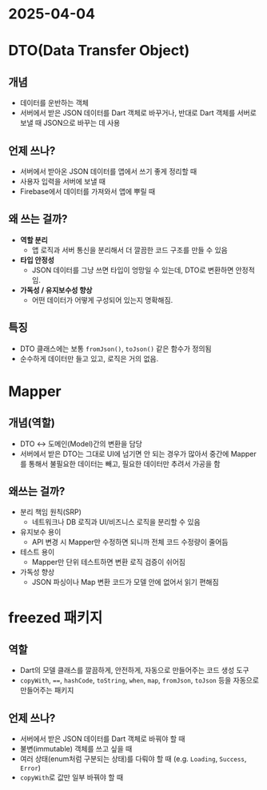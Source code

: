 # 2025-04-04

# DTO(Data Transfer Object)

## 개념

- 데이터를 운반하는 객체
- 서버에서 받은 JSON 데이터를 Dart 객체로 바꾸거나, 반대로 Dart 객체를 서버로 보낼 때 JSON으로 바꾸는 데 사용

## 언제 쓰나?

- 서버에서 받아온 JSON 데이터를 앱에서 쓰기 좋게 정리할 때
- 사용자 입력을 서버에 보낼 때
- Firebase에서 데이터를 가져와서 앱에 뿌릴 때

## 왜 쓰는 걸까?

- **역할 분리**
    - 앱 로직과 서버 통신을 분리해서 더 깔끔한 코드 구조를 만들 수 있음
- **타입 안정성**
    - JSON 데이터를 그냥 쓰면 타입이 엉망일 수 있는데, DTO로 변환하면 안정적임.
- **가독성 / 유지보수성 향상**
    - 어떤 데이터가 어떻게 구성되어 있는지 명확해짐.

## 특징

- DTO 클래스에는 보통 `fromJson()`, `toJson()` 같은 함수가 정의됨
- 순수하게 데이터만 들고 있고, 로직은 거의 없음.

# Mapper

## 개념(역할)

- DTO ↔ 도메인(Model)간의 변환을 담당
- 서버에서 받은 DTO는 그대로 UI에 넘기면 안 되는 경우가 많아서 중간에 Mapper를 통해서 불필요한 데이터는 빼고, 필요한 데이터만 추려서 가공을 함

## 왜쓰는 걸까?

- 분리 책임 원칙(SRP)
    - 네트워크나 DB 로직과 UI/비즈니스 로직을 분리할 수 있음
- 유지보수 용이
    - API 변경 시 Mapper만 수정하면 되니까 전체 코드 수정량이 줄어듬
- 테스트 용이
    - Mapper만 단위 테스트하면 변환 로직 검증이 쉬어짐
- 가독성 향상
    - JSON 파싱이나 Map 변환 코드가 모델 안에 없어서 읽기 편해짐

# freezed 패키지

## 역할

- Dart의 모델 클래스를 깔끔하게, 안전하게, 자동으로 만들어주는 코드 생성 도구
- `copyWith`, `==`, `hashCode`, `toString`, `when`, `map`, `fromJson`, `toJson` 등을 자동으로 만들어주는 패키지

## 언제 쓰나?

- 서버에서 받은 JSON 데이터를 Dart 객체로 바꿔야 할 때
- 불변(immutable) 객체를 쓰고 싶을 때
- 여러 상태(enum처럼 구분되는 상태)를 다뤄야 할 때 (e.g. `Loading`, `Success`, `Error`)
- `copyWith`로 값만 일부 바꿔야 할 때